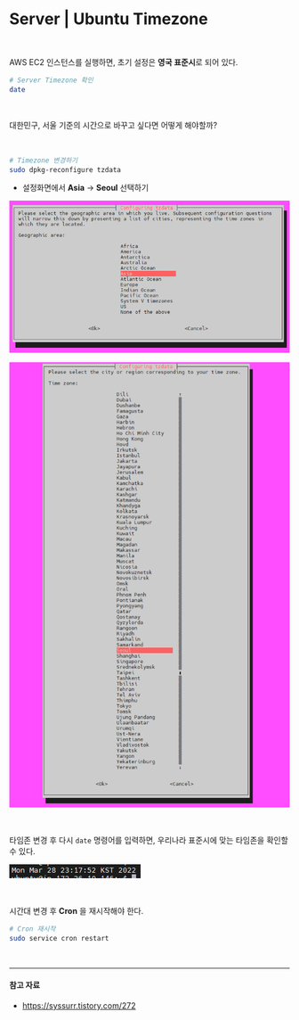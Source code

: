 # Server | Ubuntu Timezone

<br>

AWS EC2 인스턴스를 실행하면, 초기 설정은 **영국 표준시**로 되어 있다.

```bash
# Server Timezone 확인
date
```

<br>

대한민구, 서울 기준의 시간으로 바꾸고 싶다면 어떻게 해야할까?

<br>

```bash
# Timezone 변경하기
sudo dpkg-reconfigure tzdata
```

- 설정화면에서 **Asia** → **Seoul** 선택하기

![image-20220328231548622](images/image-20220328231548622.png)

![image-20220328231630411](images/image-20220328231630411.png)

<br>

타임존 변경 후 다시 `date` 명령어를 입력하면, 우리나라 표준시에 맞는 타임존을 확인할 수 있다.

![image-20220328231802181](images/image-20220328231802181.png)

<br>

시간대 변경 후 **Cron** 을 재시작해야 한다.

```bash
# Cron 재시작
sudo service cron restart
```

<br>

***

#### 참고 자료

- https://syssurr.tistory.com/272